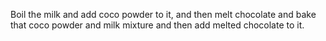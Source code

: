 Boil the milk and add coco powder to it, and then melt chocolate and bake that coco powder and milk mixture and then add melted chocolate to it.